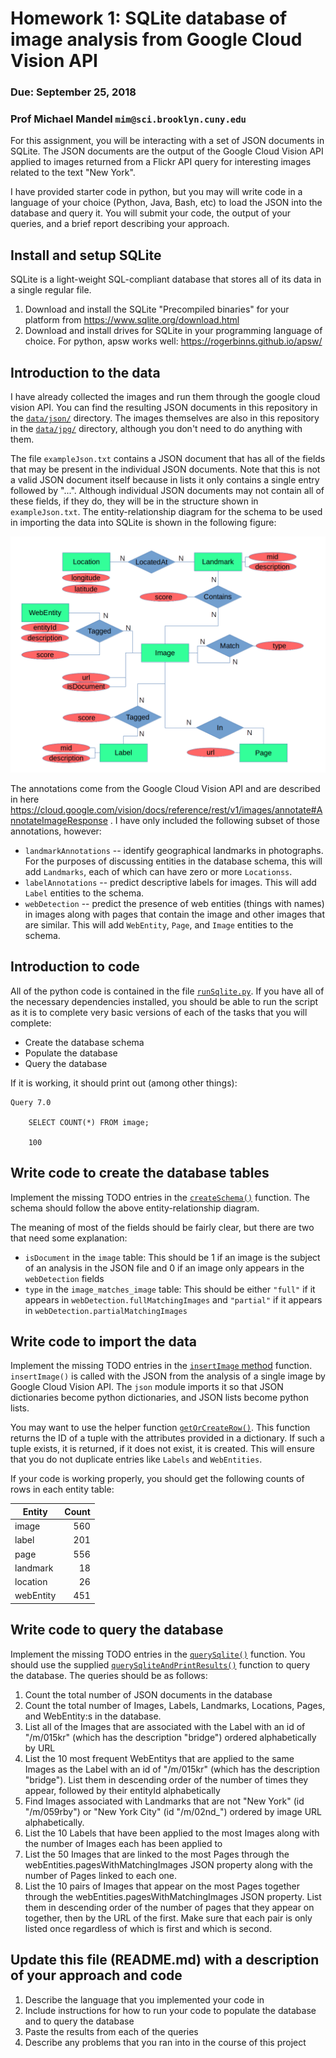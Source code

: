# Homework 1: SQLite database of image analysis from Google Cloud Vision API
### Due: September 25, 2018
### Prof Michael Mandel `mim@sci.brooklyn.cuny.edu`

For this assignment, you will be interacting with a set of JSON documents in 
SQLite. The JSON documents are the output of the Google Cloud Vision API applied 
to images returned from a Flickr API query for interesting images related
to the text "New York".

I have provided starter code in python, but you may will write code in a language
of your choice (Python, Java, Bash, etc) to load the JSON into the database
and query it. You will submit your code, the output of your queries, and a brief
report describing your approach.

## Install and setup SQLite

SQLite is a light-weight SQL-compliant database that stores all of its data in a
single regular file.

1. Download and install the SQLite "Precompiled binaries" for your platform
   from https://www.sqlite.org/download.html
1. Download and install drives for SQLite in your programming language of
   choice. For python, apsw works well: https://rogerbinns.github.io/apsw/
   
## Introduction to the data

I have already collected the images and run them through the google cloud vision API.  You can find the resulting JSON documents in this repository in the [`data/json/`](https://github.com/cisc7610/homework1/blob/master/data/json/) directory.  The images themselves are also in this repository in the [`data/jpg/`](https://github.com/cisc7610/homework1/blob/master/data/jpg/) directory, although you don't need to do anything with them.

The file `exampleJson.txt` contains
a JSON document that has all of the fields that may be present in the
individual JSON documents. Note that this is not a valid JSON document
itself because in lists it only contains a single entry followed by "...". 
Although individual JSON documents may not contain all of these fields, if
they do, they will be in the structure shown in `exampleJson.txt`. The
entity-relationship diagram for the schema to be used in importing the 
data into SQLite is shown in the following figure:

![Entity-relationship diagram of JSON data](sql.png)

The annotations come from the Google Cloud Vision API and are described in
here https://cloud.google.com/vision/docs/reference/rest/v1/images/annotate#AnnotateImageResponse .
I have only included the following subset of those annotations, however:

 * `landmarkAnnotations` -- identify geographical landmarks in photographs. 
   For the purposes of discussing entities in the database
   schema, this will add `Landmarks`, each of which can have zero or more
   `Locationss`.
 * `labelAnnotations` -- predict descriptive labels for images. This will
   add `Label` entities to the schema.
 * `webDetection` -- predict the presence of web entities (things with
   names) in images along with pages that contain the image and other
   images that are similar. This will add `WebEntity`, `Page`, and `Image`
   entities to the schema.
   
## Introduction to code   

All of the python code is contained in the file [`runSqlite.py`](https://github.com/cisc7610/homework1/blob/master/runSqlite.py).
If you have all of the necessary dependencies installed, you should be able to run the script as it is to 
complete very basic versions of each of the tasks that you will complete: 
 * Create the database schema
 * Populate the database
 * Query the database

If it is working, it should print out (among other things):
```
Query 7.0

    SELECT COUNT(*) FROM image;
    
    100
```

## Write code to create the database tables

Implement the missing TODO entries in the [`createSchema()`](https://github.com/cisc7610/homework1/blob/master/runSqlite.py#L21)
function.  The schema should follow the above entity-relationship diagram.

The meaning of most of the fields should be fairly clear, but there are two that need some explanation:
 * `isDocument` in the `image` table: This should be 1 if an image is the subject of an analysis 
    in the JSON file and 0 if an image only appears in the `webDetection` fields
 * `type` in the `image_matches_image` table: This should be either `"full"` if it appears in 
   `webDetection.fullMatchingImages` and `"partial"` if it appears in `webDetection.partialMatchingImages`


## Write code to import the data

Implement the missing TODO entries in the [`insertImage` method](https://github.com/cisc7610/homework1/blob/master/runSqlite.py#L53)
function.  `insertImage()` is called with the JSON from the analysis of a single image by Google Cloud Vision API.
The `json` module imports it so that JSON dictionaries become python dictionaries, and JSON lists become python lists.

You may want to use the helper function [`getOrCreateRow()`](https://github.com/cisc7610/homework1/blob/master/runSqlite.py#L74).
This function returns the ID of a tuple with the attributes provided in a dictionary.  If such a tuple exists, it is returned,
if it does not exist, it is created.  This will ensure that you do not duplicate entries like `Labels` and `WebEntities`.

If your code is working properly, you should get the following counts of rows in each entity table:

| Entity | Count |
| ------ | -----:|
| image | 560 |
| label | 201 |
| page | 556 |
| landmark | 18 |
| location | 26 |
| webEntity | 451 |




## Write code to query the database

Implement the missing TODO entries in the [`querySqlite()`](https://github.com/cisc7610/homework1/blob/master/runSqlite.py#L104) function.
You should use the supplied [`querySqliteAndPrintResults()`](https://github.com/cisc7610/homework1/blob/master/runSqlite.py#L173) function
to query the database.  The queries should be as follows:
 1. Count the total number of JSON documents in the database
 2. Count the total number of Images, Labels, Landmarks,
    Locations, Pages, and WebEntity:s in the database.
 3. List all of the Images that are associated with the
    Label with an id of "/m/015kr" (which has the description
    "bridge") ordered alphabetically by URL
 4. List the 10 most frequent WebEntitys that are applied
    to the same Images as the Label with an id of "/m/015kr" (which
    has the description "bridge"). List them in descending order of the number of times
    they appear, followed by their entityId alphabetically
 5. Find Images associated with Landmarks that are not
    "New York" (id "/m/059rby") or "New York City" (id "/m/02nd_")
    ordered by image URL alphabetically.
 6. List the 10 Labels that have been applied to the most
    Images along with the number of Images each has been applied to
 7. List the 50 Images that are linked to the most Pages
    through the webEntities.pagesWithMatchingImages JSON property
    along with the number of Pages linked to each one.
 8. List the 10 pairs of Images that appear on the most
    Pages together through the webEntities.pagesWithMatchingImages
    JSON property. List them in descending order of the number of pages that they
    appear on together, then by the URL of the first. Make sure that
    each pair is only listed once regardless of which is first and
    which is second.
    

## Update this file (README.md) with a description of your approach and code

 1. Describe the language that you implemented your code in
 2. Include instructions for how to run your code to populate the database
    and to query the database
 3. Paste the results from each of the queries
 4. Describe any problems that you ran into in the course of this project
